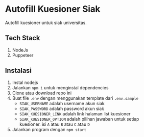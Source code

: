 # Autofill Kuesioner Siak
Autofill kuesioner untuk siak universitas.

## Tech Stack
1. NodeJs
2. Puppeteer

## Instalasi
1. Instal nodejs
2. Jalankan ```npm i``` untuk menginstal dependencies
3. Clone atau download repo ini 
4. Buat file ```.env``` dengan menggunakan template dari ```.env.sample```
    - ```SIAK_USERNAME``` adalah username akun siak
    - ```SIAK_PASSWORD``` adalah password akun siak
    - ```SIAK_KUESIONER_LINK``` adalah link halaman list kuesioner
    - ```SIAK_KUESIONER_OPTION``` adalah pilihan jawaban untuk setiap kuesioner. isi ```A``` atau ```B``` atau ```C``` atau ```D``` 
5. Jalankan program dengan ```npm start```
    